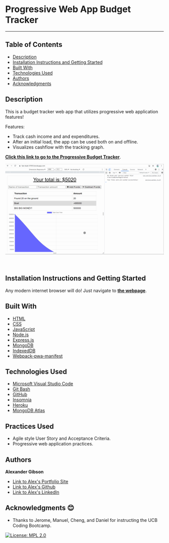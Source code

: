 # Progressive Web App Budget Tracker
  -----------------

## Table of Contents
  - [Description](#Description)
  - [Installation Instructions and Getting Started](#Installation)
  - [Built With](#Built)
  - [Technologies Used](#Technologies)
  - [Authors](#Authors)
  - [Acknowledgments](#Acknowledgments)


## Description
This is a budget tracker web app that utilizes progressive web application features! 

Features:
* Track cash income and and expenditures.
* After an initial load, the app can be used both on and offline.
* Visualizes cashflow with the tracking graph. 

**[Click this link to go to the Progressive Budget Tracker](https://fast-dusk-57055.herokuapp.com/)**.

![Demo GIF of the Progressive Budget Tracker](./images/progressive-budget-tracker-demo.gif)

 <br />


## Installation Instructions and Getting Started
Any modern internet browser will do! Just navigate to **[the webpage](https://fast-dusk-57055.herokuapp.com/)**.


## Built With

* [HTML](https://developer.mozilla.org/en-US/docs/Web/HTML)
* [CSS](https://developer.mozilla.org/en-US/docs/Web/CSS)
* [JavaScript](https://developer.mozilla.org/en-US/docs/Web/JavaScript)
* [Node.js](https://nodejs.org/en/)
* [Express.js](https://expressjs.com/)
* [MongoDB](https://www.mongodb.com/)
* [IndexedDB](https://developer.mozilla.org/en-US/docs/Web/API/IndexedDB_API)
* [Webpack-pwa-manifest](https://www.npmjs.com/package/webpack-pwa-manifest)


## Technologies Used
* [Microsoft Visual Studio Code](https://code.visualstudio.com/)
* [Git Bash](https://git-scm.com/downloads)
* [GitHub](https://github.com/)
* [Insomnia](https://insomnia.rest/)
* [Heroku](https://www.heroku.com/)
* [MongoDB Atlas](https://www.mongodb.com/atlas/database)

## Practices Used
* Agile style User Story and Acceptance Criteria.
* Progressive web application practices. 

## Authors
**Alexander Gibson** 

- [Link to Alex's Portfolio Site](https://argibson02.github.io/Professional-Portfolio-3/)
- [Link to Alex's Github](https://github.com/argibson02)
- [Link to Alex's LinkedIn](www.linkedin.com/in/alexander-gibson-1b0bb6105)


## Acknowledgments 😊
- Thanks to Jerome, Manuel, Cheng, and Daniel for instructing the UCB Coding Bootcamp.


[![License: MPL 2.0](https://img.shields.io/badge/License-MPL%202.0-brightgreen.svg)](https://opensource.org/licenses/MPL-2.0)